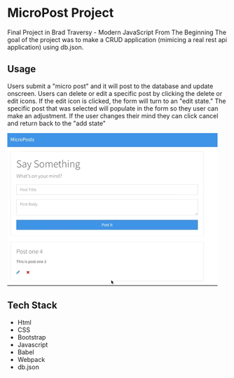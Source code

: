 # MicroPost Project

Final Project in Brad Traversy - Modern JavaScript From The Beginning
The goal of the project was to make a CRUD application (mimicing a real rest api application) using db.json.

## Usage

Users submit a "micro post" and it will post to the database and update onscreen. Users can delete or edit a specific post by clicking the delete or edit icons. If the edit icon is clicked, the form will turn to an "edit state." The specific post that was selected will populate in the form so they user can make an adjustment. If the user changes their mind they can click cancel and return back to the "add state"

![](project_demo.gif)

## Tech Stack

- Html
- CSS
- Bootstrap
- Javascript
- Babel
- Webpack
- db.json

